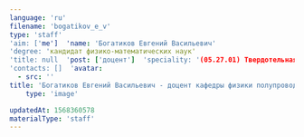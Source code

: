 ```yaml
---
language: 'ru'
filename: 'bogatikov_e_v'
type: 'staff'
'aim: ['me']  'name: 'Богатиков Евгений Васильевич'
'degree: 'кандидат физико-математических наук'
'title: null  'post: ['доцент']  'speciality: '(05.27.01) Твердотельная электроника, радиоэлектронные компоненты, микро- и наноэлектроника на квантовых эффектах'
'contacts: []  'avatar:
  - src: ''
title: 'Богатиков Евгений Васильевич - доцент кафедры физики полупроводников и микроэлектроники'
    type: 'image'

updatedAt: 1568360578
materialType: 'staff'
---
```


